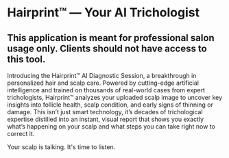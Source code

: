 # Hairprint™ — Your AI Trichologist

## This application is meant for professional salon usage only.  Clients should not have access to this tool.

Introducing the Hairprint™ AI Diagnostic Session, a breakthrough in personalized hair and scalp care. Powered by cutting-edge artificial intelligence and trained on thousands of real-world cases from expert trichologists, Hairprint™ analyzes your uploaded scalp image to uncover key insights into follicle health, scalp condition, and early signs of thinning or damage. This isn’t just smart technology, it’s decades of trichological expertise distilled into an instant, visual report that shows you exactly what’s happening on your scalp and what steps you can take right now to correct it.

Your scalp is talking. It's time to listen.